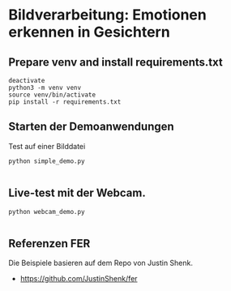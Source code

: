 # Bildverarbeitung: Emotionen erkennen in Gesichtern

## Prepare venv and install requirements.txt
```
deactivate
python3 -m venv venv
source venv/bin/activate
pip install -r requirements.txt

```


## Starten der Demoanwendungen
Test auf einer Bilddatei

```
python simple_demo.py


```


## Live-test mit der Webcam.

```
python webcam_demo.py


```

## Referenzen FER

Die Beispiele basieren auf dem Repo von Justin Shenk.

- https://github.com/JustinShenk/fer


